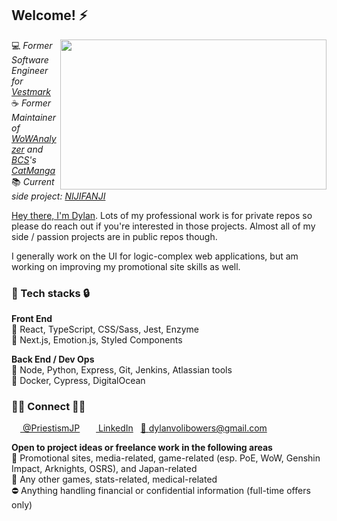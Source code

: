 <h2>Welcome! ⚡</h2>
<img src="wp2.gif" width="426" height="240" align="right" />

💻 *Former Software Engineer for [Vestmark](https://www.vestmark.com/)*<br/>
☕ *Former Maintainer of [WoWAnalyzer](https://github.com/WoWAnalyzer/WoWAnalyzer) and [BCS](https://twitter.com/BCScanlations)'s [CatManga](https://www.reddit.com/r/KanojoOkarishimasu/comments/qs8d8k/catmanga_has_announced_its_shutdown_today_it_is/)*<br/>
📚 *Current side project: [NIJIFANJI](http://www.nijifanji.com)*

[Hey there, I'm Dylan](https://dbowers.io/). Lots of my professional work is for private repos so please do reach out if you're interested in those projects. Almost all of my side / passion projects are in public repos though.

I generally work on the UI for logic-complex web applications, but am working on improving my promotional site skills as well.

<h3>🔑 Tech stacks 🔒</h3>

<b>Front End</b><br/>
💚 React, TypeScript, CSS/Sass, Jest, Enzyme<br/>
💛 Next.js, Emotion.js, Styled Components<br/>

<b>Back End / Dev Ops</b><br/>
💚 Node, Python, Express, Git, Jenkins, Atlassian tools<br/>
💛 Docker, Cypress, DigitalOcean

<h3>🤝🏻 Connect 🤝🏾</h3>

<a href="https://www.twitter.com/PriestismJP"><img src="https://raw.githubusercontent.com/peterthehan/peterthehan/master/assets/twitter.svg" width="14" height="14"> @PriestismJP</a>&nbsp;&nbsp;&nbsp;<a href="https://www.linkedin.com/in/dylan-bowers/"><img src="https://raw.githubusercontent.com/peterthehan/peterthehan/master/assets/linkedin.svg" width="14" height="14"> LinkedIn</a>&nbsp;&nbsp;&nbsp;<a href="mailto:dylan.volibowers@gmail.com">📧 dylanvolibowers@gmail.com</a>

<b>Open to project ideas or freelance work in the following areas</b><br/>
💚 Promotional sites, media-related, game-related (esp. PoE, WoW, Genshin Impact, Arknights, OSRS), and Japan-related<br/>
💛 Any other games, stats-related, medical-related<br/>
⛔ Anything handling financial or confidential information (full-time offers only)
